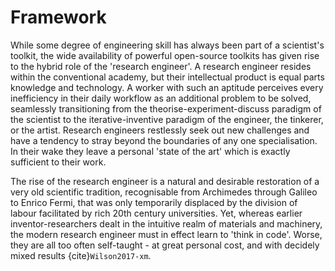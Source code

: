 # Framework

While some degree of engineering skill has always been part of a scientist's toolkit, the wide availability of powerful open-source toolkits has given rise to the hybrid role of the 'research engineer'. A research engineer resides within the conventional academy, but their intellectual product is equal parts knowledge and technology. A worker with such an aptitude perceives every inefficiency in their daily workflow as an additional problem to be solved, seamlessly transitioning from the theorise-experiment-discuss paradigm of the scientist to the iterative-inventive paradigm of the engineer, the tinkerer, or the artist. Research engineers restlessly seek out new challenges and have a tendency to stray beyond the boundaries of any one specialisation. In their wake they leave a personal 'state of the art' which is exactly sufficient to their work.

The rise of the research engineer is a natural and desirable restoration of a very old scientific tradition, recognisable from Archimedes through Galileo to Enrico Fermi, that was only temporarily displaced by the division of labour facilitated by rich 20th century universities. Yet, whereas earlier inventor-researchers dealt in the intuitive realm of materials and machinery, the modern research engineer must in effect learn to 'think in code'. Worse, they are all too often self-taught - at great personal cost, and with decidely mixed results {cite}`Wilson2017-xm`.
